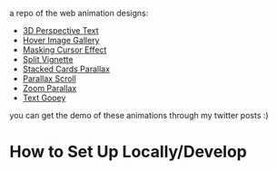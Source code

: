 a repo of the web animation designs:
- <a href="https://github.com/PranavBawgikar/nextjs-framer-animations/tree/main/3d-perspective-text">3D Perspective Text</a>
- <a href="https://github.com/PranavBawgikar/nextjs-framer-animations/tree/main/hover-image-gallery">Hover Image Gallery</a>
- <a href="https://github.com/PranavBawgikar/nextjs-framer-animations/tree/main/masking-cursor-effect">Masking Cursor Effect</a>
- <a href="https://github.com/PranavBawgikar/nextjs-framer-animations/tree/main/split-vignette">Split Vignette</a>
- <a href="https://github.com/PranavBawgikar/nextjs-framer-animations/tree/main/cards-parallax">Stacked Cards Parallax</a>
- <a href="https://github.com/PranavBawgikar/nextjs-framer-animations/tree/main/parallax-scroll">Parallax Scroll</a>
- <a href="https://github.com/PranavBawgikar/nextjs-framer-animations/tree/main/zoom-parallax">Zoom Parallax</a>
- <a href="">Text Gooey</a>

you can get the demo of these animations through my twitter posts :)
# How to Set Up Locally/Develop
